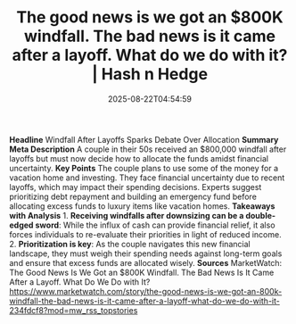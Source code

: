 ﻿---
title: "The good news is we got an $800K windfall. The bad news is it came after a layoff. What do we do with it? | Hash n Hedge"
date: "2025-08-22T04:54:59"
category: "Markets"
summary: ""
slug: "the-good-news-is-we-got-an-800k-windfall-the-bad-news-is-it-"
source_urls:
  - ""
seo:
  title: "The good news is we got an $800K windfall. The bad news is it came after a layoff. What do we do with it? | Hash n Hedge | Hash n Hedge"
  description: ""
  keywords: ["news", "markets", "brief"]
---
**Headline** Windfall After Layoffs Sparks Debate Over Allocation  **Summary Meta Description** A couple in their 50s received an $800,000 windfall after layoffs but must now decide how to allocate the funds amidst financial uncertainty.  **Key Points**   The couple plans to use some of the money for a vacation home and investing.  They face financial uncertainty due to recent layoffs, which may impact their spending decisions.  Experts suggest prioritizing debt repayment and building an emergency fund before allocating excess funds to luxury items like vacation homes.  **Takeaways with Analysis**  1. **Receiving windfalls after downsizing can be a double-edged sword**: While the influx of cash can provide financial relief, it also forces individuals to re-evaluate their priorities in light of reduced income. 2. **Prioritization is key**: As the couple navigates this new financial landscape, they must weigh their spending needs against long-term goals and ensure that excess funds are allocated wisely.  **Sources** MarketWatch: The Good News Is We Got an $800K Windfall. The Bad News Is It Came After a Layoff. What Do We Do with It? https://www.marketwatch.com/story/the-good-news-is-we-got-an-800k-windfall-the-bad-news-is-it-came-after-a-layoff-what-do-we-do-with-it-234fdcf8?mod=mw_rss_topstories